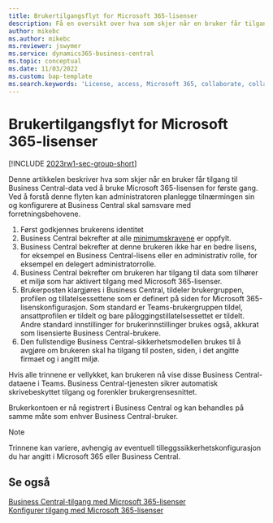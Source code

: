 ```yaml
---
title: Brukertilgangsflyt for Microsoft 365-lisenser
description: Få en oversikt over hva som skjer når en bruker får tilgang til Business Central-data ved å bruke Microsoft 365-lisensen for første gang.
author: mikebc
ms.author: mikebc
ms.reviewer: jswymer
ms.service: dynamics365-business-central
ms.topic: conceptual
ms.date: 11/03/2022
ms.custom: bap-template
ms.search.keywords: 'License, access, Microsoft 365, collaborate, collaboration, Teams, Microsoft Teams'
---
```

# <a name="user-access-flow-for-microsoft--licenses" />Brukertilgangsflyt for Microsoft 365-lisenser

[!INCLUDE [2023rw1-sec-group-short](includes/2023rw1-sec-group-short.md)]

Denne artikkelen beskriver hva som skjer når en bruker får tilgang til Business Central-data ved å bruke Microsoft 365-lisensen for første gang. Ved å forstå denne flyten kan administratoren planlegge tilnærmingen sin og konfigurere at Business Central skal samsvare med forretningsbehovene.

1. Først godkjennes brukerens identitet 
2. Business Central bekrefter at alle [minimumskravene](admin-access-with-m365-license.md#minimum-requirements) er oppfylt.
3. Business Central bekrefter at denne brukeren ikke har en bedre lisens, for eksempel en Business Central-lisens eller en administrativ rolle, for eksempel en delegert administratorrolle. 
4. Business Central bekrefter om brukeren har tilgang til data som tilhører et miljø som har aktivert tilgang med Microsoft 365-lisenser. 
5. Brukerposten klargjøres i Business Central, tildeler brukergruppen, profilen og tillatelsessettene som er definert på siden for Microsoft 365-lisenskonfigurasjon. Som standard er Teams-brukergruppen tildel, ansattprofilen er tildelt og bare påloggingstillatelsessettet er tildelt. Andre standard innstillinger for brukerinnstillinger brukes også, akkurat som lisensierte Business Central-brukere. 
6. Den fullstendige Business Central-sikkerhetsmodellen brukes til å avgjøre om brukeren skal ha tilgang til posten, siden, i det angitte firmaet og i angitt miljø. 

Hvis alle trinnene er vellykket, kan brukeren nå vise disse Business Central-dataene i Teams. Business Central-tjenesten sikrer automatisk skrivebeskyttet tilgang og forenkler brukergrensesnittet. 

Brukerkontoen er nå registrert i Business Central og kan behandles på samme måte som enhver Business Central-bruker.

> [!NOTE]
> Trinnene kan variere, avhengig av eventuell tilleggssikkerhetskonfigurasjon du har angitt i Microsoft 365 eller Business Central.

## <a name="see-also" />Se også

[Business Central-tilgang med Microsoft 365-lisenser](admin-access-with-m365-license.md#minimum-requirements)  
[Konfigurer tilgang med Microsoft 365-lisenser](admin-access-with-m365-license-setup.md)  
